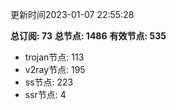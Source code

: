 更新时间2023-01-07 22:55:28

**总订阅: 73**
**总节点: 1486**
**有效节点: 535**
- trojan节点: 113
- v2ray节点: 195
- ss节点: 223
- ssr节点: 4
